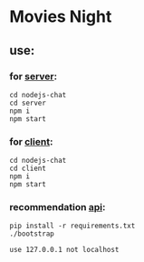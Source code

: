 # Movies Night

## use:
### for [server](http://127.0.0.1:5000/):
    cd nodejs-chat
    cd server
    npm i
    npm start
    
### for [client](http://127.0.0.1:3000/):
    cd nodejs-chat
    cd client
    npm i
    npm start
### recommendation [api](http://127.0.0.1:6000/category/): 
    pip install -r requirements.txt 
    ./bootstrap
```use 127.0.0.1 not localhost```
